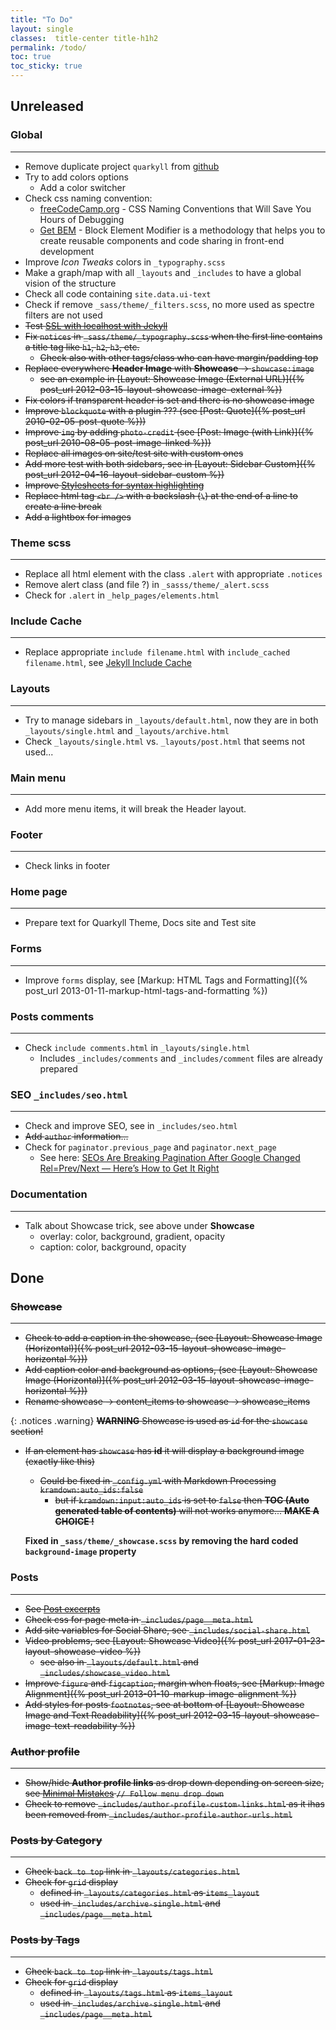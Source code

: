 ```yaml
---
title: "To Do"
layout: single
classes:  title-center title-h1h2
permalink: /todo/
toc: true
toc_sticky: true
---
```


## Unreleased

### Global

---

* Remove duplicate project `quarkyll` from [github](https://github.com/drupix/quarkyll)
* Try to add colors options
  * Add a color switcher
* Check css naming convention:
  * [freeCodeCamp.org](https://www.freecodecamp.org/news/css-naming-conventions-that-will-save-you-hours-of-debugging-35cea737d849/) - CSS Naming Conventions that Will Save You Hours of Debugging
  * [Get BEM](http://getbem.com) - Block Element Modifier is a methodology that helps you to create reusable components and code sharing in front-end development
* Improve *Icon Tweaks* colors in `_typography.scss`
* Make a graph/map with all `_layouts` and `_includes` to have a global vision of the structure
* Check all code containing `site.data.ui-text`
* Check if remove `_sass/theme/_filters.scss`, no more used as spectre filters are not used
* ~~Test [SSL with localhost with Jekyll](https://remotesynthesis.com/blog/running-ssl-localhost#ssl-with-localhost-with-jekyll)~~
* ~~Fix `notices` in `_sass/theme/_typography.scss` when the first line contains a title tag like `h1`, `h2`, `h3`, etc.~~
  * ~~Check also with other tags/class who can have margin/padding top~~
* ~~Replace everywhere **Header Image** with **Showcase** -> `showcase:image`~~
  * ~~see an example in [Layout: Showcase Image (External URL)]({% post_url 2012-03-15-layout-showcase-image-external %})~~
* ~~Fix colors if transparent header is set and there is no showcase image~~
* ~~Improve `blockquote` with a plugin ??? (see [Post: Quote]({% post_url 2010-02-05-post-quote %}))~~
* ~~Improve `img` by adding `photo-credit` (see [Post: Image (with Link)]({% post_url 2010-08-05-post-image-linked %}))~~
* ~~Replace all images on site/test site with custom ones~~
* ~~Add more test with both sidebars, see in [Layout: Sidebar Custom]({% post_url 2012-04-16-layout-sidebar-custom %})~~
* ~~Improve [Stylesheets for syntax highlighting](https://jekyllrb.com/docs/liquid/tags/#stylesheets-for-syntax-highlighting)~~
* ~~Replace html tag `<br />` with a backslash (`\`) at the end of a line to create a line break~~
* ~~Add a lightbox for images~~

### Theme scss

---

* Replace all html element with the class `.alert` with appropriate `.notices`
* Remove alert class (and file ?) in `_sasss/theme/_alert.scss`
* Check for `.alert` in `_help_pages/elements.html`

### Include Cache

---

* Replace appropriate `include filename.html` with `include_cached filename.html`, see [Jekyll Include Cache](https://github.com/benbalter/jekyll-include-cache)

### Layouts

---

* Try to manage sidebars in `_layouts/default.html`, now they are in both `_layouts/single.html` and `_layouts/archive.html`
* Check `_layouts/single.html` vs. `_layouts/post.html` that seems not used...

### Main menu

---

* Add more menu items, it will break the Header layout.

### Footer &nbsp;

---

* Check links in footer

### Home page

---

* Prepare text for Quarkyll Theme, Docs site and Test site

### Forms

---

* Improve `forms` display, see [Markup: HTML Tags and Formatting]({% post_url 2013-01-11-markup-html-tags-and-formatting %})

### Posts comments

---

* Check `include comments.html`   in `_layouts/single.html`
  * Includes `_includes/comments` and `_includes/comment` files are already prepared

### SEO `_includes/seo.html`

---

* Check and improve SEO, see in `_includes/seo.html`
* ~~Add `author` information...~~
* Check for `paginator.previous_page` and `paginator.next_page`
  * See here: [SEOs Are Breaking Pagination After Google Changed Rel=Prev/Next — Here’s How to Get It Right](https://ahrefs.com/blog/rel-prev-next-pagination/)

### Documentation

---

* Talk about Showcase trick, see above under **Showcase**
  * overlay: color, background, gradient, opacity
  * caption: color, background, opacity

## Done

### ~~Showcase~~

---

* ~~Check to add a caption in the showcase, (see [Layout: Showcase Image (Horizontal)]({% post_url 2012-03-15-layout-showcase-image-horizontal %}))~~
* ~~Add caption color and background as options, (see [Layout: Showcase Image (Horizontal)]({% post_url 2012-03-15-layout-showcase-image-horizontal %}))~~
* ~~Rename showcase -> content_items to showcase -> showcase_items~~

{: .notices .warning}
~~**WARNING** Showcase is used as `id` for the `showcase` section!~~

* ~~If an element has `showcase` has **id** it will display a background image (exactly like this)~~
  * ~~Could be fixed in `_config.yml` with Markdown Processing `kramdown:auto_ids:false`~~
    * ~~but if `kramdown:input:auto_ids` is set to `false` then **TOC (Auto generated table of contents)** will not works anymore... **MAKE A CHOICE !**~~

  **Fixed in `_sass/theme/_showcase.scss` by removing the hard coded `background-image` property**

### Posts

---

* ~~See [Post excerpts](https://jekyllrb.com/docs/posts/#post-excerpts)~~
* ~~Check css for page meta in `_includes/page__meta.html`~~
* ~~Add site variables for Social Share, see `_includes/social-share.html`~~
* ~~Video problems, see [Layout: Showcase Video]({% post_url 2017-01-23-layout-showcase-video %})~~
  * ~~see also in `_layouts/default.html` and `_includes/showcase_video.html`~~
* ~~Improve `figure` and `figcaption`, margin when floats, see [Markup: Image Alignment]({% post_url 2013-01-10-markup-image-alignment %})~~
* ~~Add styles for posts `footnotes`, see at bottom of [Layout: Showcase Image and Text Readability]({% post_url 2012-03-15-layout-showcase-image-text-readability %})~~

### ~~Author profile~~

---

* ~~Show/hide **Author profile links** as drop down depending on screen size, see [Minimal Mistakes](https://github.com/mmistakes/minimal-mistakes/blob/master/assets/js/_main.js) `// Follow menu drop down`~~
* ~~Check to remove `_includes/author-profile-custom-links.html` as it ihas been removed from `_includes/author-profile-author-urls.html`~~

### ~~Posts by Category~~

---

* ~~Check `back to top` link in `_layouts/categories.html`~~
* ~~Check for `grid` display~~
  * ~~defined in `_layouts/categories.html` as `items_layout`~~
  * ~~used in `_includes/archive-single.html` and `_includes/page__meta.html`~~

### ~~Posts by Tags~~

---

* ~~Check `back to top` link in `_layouts/tags.html`~~
* ~~Check for `grid` display~~
  * ~~defined in `_layouts/tags.html` as `items_layout`~~
  * ~~used in `_includes/archive-single.html` and `_includes/page__meta.html`~~

<!--
### Pages

Check...

### Tests

Check...
-->

